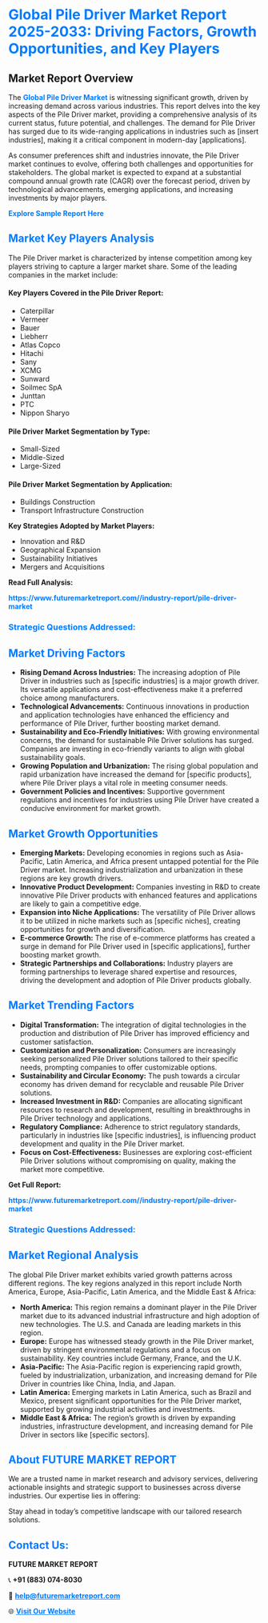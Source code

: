 <h1 style="color: #007BFF;">Global Pile Driver Market Report 2025-2033: Driving Factors, Growth Opportunities, and Key Players</h1>

<section id="overview">
<h2>Market Report Overview</h2>
<p>The <a href="https://www.futuremarketreport.com//industry-report/pile-driver-market" style="color: #007BFF; text-decoration: none;"><strong>Global Pile Driver Market</strong></a> is witnessing significant growth, driven by increasing demand across various industries. This report delves into the key aspects of the Pile Driver market, providing a comprehensive analysis of its current status, future potential, and challenges. The demand for Pile Driver has surged due to its wide-ranging applications in industries such as [insert industries], making it a critical component in modern-day [applications].</p>
<p>As consumer preferences shift and industries innovate, the Pile Driver market continues to evolve, offering both challenges and opportunities for stakeholders. The global market is expected to expand at a substantial compound annual growth rate (CAGR) over the forecast period, driven by technological advancements, emerging applications, and increasing investments by major players.</p>
</section>

<section id="overview">
<p><a href="https://www.futuremarketreport.com//request-sample/reportId=90374" style="color: #007BFF; text-decoration: none;"><strong>Explore Sample Report Here</strong></a></p>
</section>

<section id="key-players">
<h2 style="color: #007BFF;">Market Key Players Analysis</h2>
<p>The Pile Driver market is characterized by intense competition among key players striving to capture a larger market share. Some of the leading companies in the market include:</p>
<h4>Key Players Covered in the Pile Driver Report:</h4>
<ul><li>Caterpillar</li><li>Vermeer</li><li>Bauer</li><li>Liebherr</li><li>Atlas Copco</li><li>Hitachi</li><li>Sany</li><li>XCMG</li><li>Sunward</li><li>Soilmec SpA</li><li>Junttan</li><li>PTC</li><li>Nippon Sharyo</li></ul>
<h4>Pile Driver Market Segmentation by Type:</h4>
<ul><li>Small-Sized</li><li>Middle-Sized</li><li>Large-Sized</li></ul>

<h4>Pile Driver Market Segmentation by Application:</h4>
<ul><li>Buildings Construction</li><li>Transport Infrastructure Construction</li></ul>
<p><strong>Key Strategies Adopted by Market Players:</strong></p>
<ul>
<li>Innovation and R&D</li>
<li>Geographical Expansion</li>
<li>Sustainability Initiatives</li>
<li>Mergers and Acquisitions</li>
</ul>
</section>

<section>
<p><strong>Read Full Analysis: </strong></p><a href="https://www.futuremarketreport.com//industry-report/pile-driver-market" style="color: #007BFF; text-decoration: none;"><strong>https://www.futuremarketreport.com//industry-report/pile-driver-market</strong></a>
<h3 style="color: #007BFF;">Strategic Questions Addressed:</h3>
</section>

<section id="driving-factors">
<h2 style="color: #007BFF;">Market Driving Factors</h2>
<ul>
<li><strong>Rising Demand Across Industries:</strong> The increasing adoption of Pile Driver in industries such as [specific industries] is a major growth driver. Its versatile applications and cost-effectiveness make it a preferred choice among manufacturers.</li>
<li><strong>Technological Advancements:</strong> Continuous innovations in production and application technologies have enhanced the efficiency and performance of Pile Driver, further boosting market demand.</li>
<li><strong>Sustainability and Eco-Friendly Initiatives:</strong> With growing environmental concerns, the demand for sustainable Pile Driver solutions has surged. Companies are investing in eco-friendly variants to align with global sustainability goals.</li>
<li><strong>Growing Population and Urbanization:</strong> The rising global population and rapid urbanization have increased the demand for [specific products], where Pile Driver plays a vital role in meeting consumer needs.</li>
<li><strong>Government Policies and Incentives:</strong> Supportive government regulations and incentives for industries using Pile Driver have created a conducive environment for market growth.</li>
</ul>
</section>

<section id="growth-opportunities">
<h2 style="color: #007BFF;">Market Growth Opportunities</h2>
<ul>
<li><strong>Emerging Markets:</strong> Developing economies in regions such as Asia-Pacific, Latin America, and Africa present untapped potential for the Pile Driver market. Increasing industrialization and urbanization in these regions are key growth drivers.</li>
<li><strong>Innovative Product Development:</strong> Companies investing in R&D to create innovative Pile Driver products with enhanced features and applications are likely to gain a competitive edge.</li>
<li><strong>Expansion into Niche Applications:</strong> The versatility of Pile Driver allows it to be utilized in niche markets such as [specific niches], creating opportunities for growth and diversification.</li>
<li><strong>E-commerce Growth:</strong> The rise of e-commerce platforms has created a surge in demand for Pile Driver used in [specific applications], further boosting market growth.</li>
<li><strong>Strategic Partnerships and Collaborations:</strong> Industry players are forming partnerships to leverage shared expertise and resources, driving the development and adoption of Pile Driver products globally.</li>
</ul>
</section>

<section id="trending-factors">
<h2 style="color: #007BFF;">Market Trending Factors</h2>
<ul>
<li><strong>Digital Transformation:</strong> The integration of digital technologies in the production and distribution of Pile Driver has improved efficiency and customer satisfaction.</li>
<li><strong>Customization and Personalization:</strong> Consumers are increasingly seeking personalized Pile Driver solutions tailored to their specific needs, prompting companies to offer customizable options.</li>
<li><strong>Sustainability and Circular Economy:</strong> The push towards a circular economy has driven demand for recyclable and reusable Pile Driver solutions.</li>
<li><strong>Increased Investment in R&D:</strong> Companies are allocating significant resources to research and development, resulting in breakthroughs in Pile Driver technology and applications.</li>
<li><strong>Regulatory Compliance:</strong> Adherence to strict regulatory standards, particularly in industries like [specific industries], is influencing product development and quality in the Pile Driver market.</li>
<li><strong>Focus on Cost-Effectiveness:</strong> Businesses are exploring cost-efficient Pile Driver solutions without compromising on quality, making the market more competitive.</li>
</ul>
</section>

<section>
<p><strong>Get Full Report: </strong></p><a href="https://www.futuremarketreport.com//industry-report/pile-driver-market" style="color: #007BFF; text-decoration: none;"><strong>https://www.futuremarketreport.com//industry-report/pile-driver-market</strong></a>
<h3 style="color: #007BFF;">Strategic Questions Addressed:</h3>
</section>


<section id="regional-analysis">
<h2 style="color: #007BFF;">Market Regional Analysis</h2>
<p>The global Pile Driver market exhibits varied growth patterns across different regions. The key regions analyzed in this report include North America, Europe, Asia-Pacific, Latin America, and the Middle East & Africa:</p>
<ul>
<li><strong>North America:</strong> This region remains a dominant player in the Pile Driver market due to its advanced industrial infrastructure and high adoption of new technologies. The U.S. and Canada are leading markets in this region.</li>
<li><strong>Europe:</strong> Europe has witnessed steady growth in the Pile Driver market, driven by stringent environmental regulations and a focus on sustainability. Key countries include Germany, France, and the U.K.</li>
<li><strong>Asia-Pacific:</strong> The Asia-Pacific region is experiencing rapid growth, fueled by industrialization, urbanization, and increasing demand for Pile Driver in countries like China, India, and Japan.</li>
<li><strong>Latin America:</strong> Emerging markets in Latin America, such as Brazil and Mexico, present significant opportunities for the Pile Driver market, supported by growing industrial activities and investments.</li>
<li><strong>Middle East & Africa:</strong> The region’s growth is driven by expanding industries, infrastructure development, and increasing demand for Pile Driver in sectors like [specific sectors].</li>
</ul>
</section>

<footer>
<h2 style="color: #007BFF;">About FUTURE MARKET REPORT</h2>
<p>We are a trusted name in market research and advisory services, delivering actionable insights and strategic support to businesses across diverse industries. Our expertise lies in offering:</p>

<p>Stay ahead in today’s competitive landscape with our tailored research solutions.</p>

<h2 style="color: #007BFF;">Contact Us:</h2>
<p><strong>FUTURE MARKET REPORT</strong></p>
<p>📞 <strong>+91 (883) 074-8030</strong></p>
<p>📧 <strong><a href="mailto:help@futuremarketreport.com" style="color: #007BFF;">help@futuremarketreport.com</a></strong></p>
<p>🌐 <strong><a href="https://www.futuremarketreport.com/" style="color: #007BFF;">Visit Our Website</a></strong></p>
</footer>